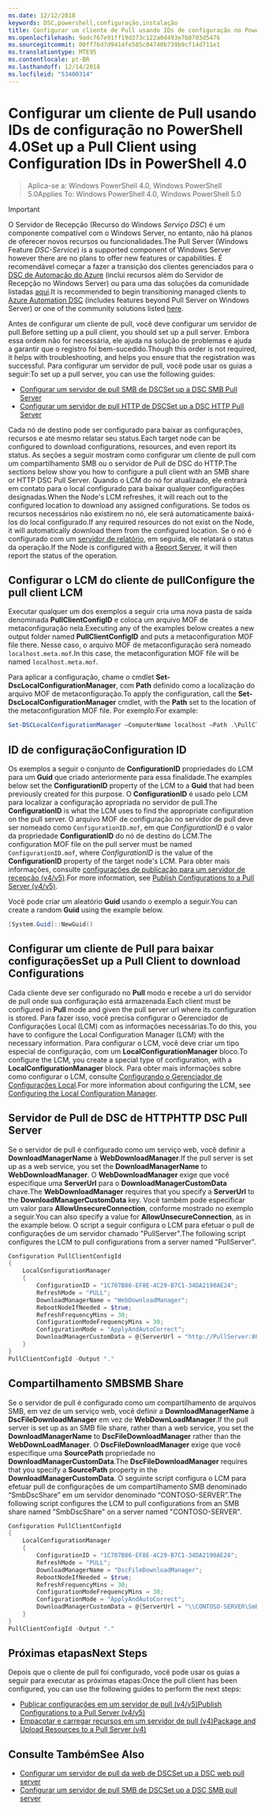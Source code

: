 ```yaml
---
ms.date: 12/12/2018
keywords: DSC,powershell,configuração,instalação
title: Configurar um cliente de Pull usando IDs de configuração no PowerShell 4.0
ms.openlocfilehash: 9adc767e91ff19d373c122a0d493e7b8703d5476
ms.sourcegitcommit: 00ff76d7d9414fe585c04740b739b9cf14d711e1
ms.translationtype: MTE95
ms.contentlocale: pt-BR
ms.lasthandoff: 12/14/2018
ms.locfileid: "53400314"
---
```

# <a name="set-up-a-pull-client-using-configuration-ids-in-powershell-40"></a><span data-ttu-id="4825b-103">Configurar um cliente de Pull usando IDs de configuração no PowerShell 4.0</span><span class="sxs-lookup"><span data-stu-id="4825b-103">Set up a Pull Client using Configuration IDs in PowerShell 4.0</span></span>

><span data-ttu-id="4825b-104">Aplica-se a: Windows PowerShell 4.0, Windows PowerShell 5.0</span><span class="sxs-lookup"><span data-stu-id="4825b-104">Applies To: Windows PowerShell 4.0, Windows PowerShell 5.0</span></span>

> [!IMPORTANT]
> <span data-ttu-id="4825b-105">O Servidor de Recepção (Recurso do Windows *Serviço DSC*) é um componente compatível com o Windows Server, no entanto, não há planos de oferecer novos recursos ou funcionalidades.</span><span class="sxs-lookup"><span data-stu-id="4825b-105">The Pull Server (Windows Feature *DSC-Service*) is a supported component of Windows Server however there are no plans to offer new features or capabilities.</span></span> <span data-ttu-id="4825b-106">É recomendável começar a fazer a transição dos clientes gerenciados para o [DSC de Automação do Azure](/azure/automation/automation-dsc-getting-started) (inclui recursos além do Servidor de Recepção no Windows Server) ou para uma das soluções da comunidade listadas [aqui](pullserver.md#community-solutions-for-pull-service).</span><span class="sxs-lookup"><span data-stu-id="4825b-106">It is recommended to begin transitioning managed clients to [Azure Automation DSC](/azure/automation/automation-dsc-getting-started) (includes features beyond Pull Server on Windows Server) or one of the community solutions listed [here](pullserver.md#community-solutions-for-pull-service).</span></span>

<span data-ttu-id="4825b-107">Antes de configurar um cliente de pull, você deve configurar um servidor de pull.</span><span class="sxs-lookup"><span data-stu-id="4825b-107">Before setting up a pull client, you should set up a pull server.</span></span> <span data-ttu-id="4825b-108">Embora essa ordem não for necessária, ele ajuda na solução de problemas e ajuda a garantir que o registro foi bem-sucedido.</span><span class="sxs-lookup"><span data-stu-id="4825b-108">Though this order is not required, it helps with troubleshooting, and helps you ensure that the registration was successful.</span></span> <span data-ttu-id="4825b-109">Para configurar um servidor de pull, você pode usar os guias a seguir:</span><span class="sxs-lookup"><span data-stu-id="4825b-109">To set up a pull server, you can use the following guides:</span></span>

- [<span data-ttu-id="4825b-110">Configurar um servidor de pull SMB de DSC</span><span class="sxs-lookup"><span data-stu-id="4825b-110">Set up a DSC SMB Pull Server</span></span>](pullServerSmb.md)
- [<span data-ttu-id="4825b-111">Configurar um servidor de pull HTTP de DSC</span><span class="sxs-lookup"><span data-stu-id="4825b-111">Set up a DSC HTTP Pull Server</span></span>](pullServer.md)

<span data-ttu-id="4825b-112">Cada nó de destino pode ser configurado para baixar as configurações, recursos e até mesmo relatar seu status.</span><span class="sxs-lookup"><span data-stu-id="4825b-112">Each target node can be configured to download configurations, resources, and even report its status.</span></span> <span data-ttu-id="4825b-113">As seções a seguir mostram como configurar um cliente de pull com um compartilhamento SMB ou o servidor de Pull de DSC do HTTP.</span><span class="sxs-lookup"><span data-stu-id="4825b-113">The sections below show you how to configure a pull client with an SMB share or HTTP DSC Pull Server.</span></span> <span data-ttu-id="4825b-114">Quando o LCM do nó for atualizado, ele entrará em contato para o local configurado para baixar qualquer configurações designadas.</span><span class="sxs-lookup"><span data-stu-id="4825b-114">When the Node's LCM refreshes, it will reach out to the configured location to download any assigned configurations.</span></span> <span data-ttu-id="4825b-115">Se todos os recursos necessários não existirem no nó, ele será automaticamente baixá-los do local configurado.</span><span class="sxs-lookup"><span data-stu-id="4825b-115">If any required resources do not exist on the Node, it will automatically download them from the configured location.</span></span> <span data-ttu-id="4825b-116">Se o nó é configurado com um [servidor de relatório](reportServer.md), em seguida, ele relatará o status da operação.</span><span class="sxs-lookup"><span data-stu-id="4825b-116">If the Node is configured with a [Report Server](reportServer.md), it will then report the status of the operation.</span></span>

## <a name="configure-the-pull-client-lcm"></a><span data-ttu-id="4825b-117">Configurar o LCM do cliente de pull</span><span class="sxs-lookup"><span data-stu-id="4825b-117">Configure the pull client LCM</span></span>

<span data-ttu-id="4825b-118">Executar qualquer um dos exemplos a seguir cria uma nova pasta de saída denominada **PullClientConfigID** e coloca um arquivo MOF de metaconfiguração nela.</span><span class="sxs-lookup"><span data-stu-id="4825b-118">Executing any of the examples below creates a new output folder named **PullClientConfigID** and puts a metaconfiguration MOF file there.</span></span> <span data-ttu-id="4825b-119">Nesse caso, o arquivo MOF de metaconfiguração será nomeado `localhost.meta.mof`.</span><span class="sxs-lookup"><span data-stu-id="4825b-119">In this case, the metaconfiguration MOF file will be named `localhost.meta.mof`.</span></span>

<span data-ttu-id="4825b-120">Para aplicar a configuração, chame o cmdlet **Set-DscLocalConfigurationManager**, com **Path** definido como a localização do arquivo MOF de metaconfiguração.</span><span class="sxs-lookup"><span data-stu-id="4825b-120">To apply the configuration, call the **Set-DscLocalConfigurationManager** cmdlet, with the **Path** set to the location of the metaconfiguration MOF file.</span></span> <span data-ttu-id="4825b-121">Por exemplo:</span><span class="sxs-lookup"><span data-stu-id="4825b-121">For example:</span></span>

```powershell
Set-DSCLocalConfigurationManager –ComputerName localhost –Path .\PullClientConfigId –Verbose.
```

## <a name="configuration-id"></a><span data-ttu-id="4825b-122">ID de configuração</span><span class="sxs-lookup"><span data-stu-id="4825b-122">Configuration ID</span></span>

<span data-ttu-id="4825b-123">Os exemplos a seguir o conjunto de **ConfigurationID** propriedades do LCM para um **Guid** que criado anteriormente para essa finalidade.</span><span class="sxs-lookup"><span data-stu-id="4825b-123">The examples below set the **ConfigurationID** property of the LCM to a **Guid** that had been previously created for this purpose.</span></span> <span data-ttu-id="4825b-124">O **ConfigurationID** é usado pelo LCM para localizar a configuração apropriada no servidor de pull.</span><span class="sxs-lookup"><span data-stu-id="4825b-124">The **ConfigurationID** is what the LCM uses to find the appropriate configuration on the pull server.</span></span> <span data-ttu-id="4825b-125">O arquivo MOF de configuração no servidor de pull deve ser nomeado como `ConfigurationID.mof`, em que *ConfigurationID* é o valor da propriedade **ConfigurationID** do nó de destino do LCM.</span><span class="sxs-lookup"><span data-stu-id="4825b-125">The configuration MOF file on the pull server must be named `ConfigurationID.mof`, where *ConfigurationID* is the value of the **ConfigurationID** property of the target node's LCM.</span></span> <span data-ttu-id="4825b-126">Para obter mais informações, consulte [configurações de publicação para um servidor de recepção (v4/v5)](publishConfigs.md).</span><span class="sxs-lookup"><span data-stu-id="4825b-126">For more information, see [Publish Configurations to a Pull Server (v4/v5)](publishConfigs.md).</span></span>

<span data-ttu-id="4825b-127">Você pode criar um aleatório **Guid** usando o exemplo a seguir.</span><span class="sxs-lookup"><span data-stu-id="4825b-127">You can create a random **Guid** using the example below.</span></span>

```powershell
[System.Guid]::NewGuid()
```

## <a name="set-up-a-pull-client-to-download-configurations"></a><span data-ttu-id="4825b-128">Configurar um cliente de Pull para baixar configurações</span><span class="sxs-lookup"><span data-stu-id="4825b-128">Set up a Pull Client to download Configurations</span></span>

<span data-ttu-id="4825b-129">Cada cliente deve ser configurado no **Pull** modo e recebe a url do servidor de pull onde sua configuração está armazenada.</span><span class="sxs-lookup"><span data-stu-id="4825b-129">Each client must be configured in **Pull** mode and given the pull server url where its configuration is stored.</span></span> <span data-ttu-id="4825b-130">Para fazer isso, você precisa configurar o Gerenciador de Configurações Local (LCM) com as informações necessárias.</span><span class="sxs-lookup"><span data-stu-id="4825b-130">To do this, you have to configure the Local Configuration Manager (LCM) with the necessary information.</span></span> <span data-ttu-id="4825b-131">Para configurar o LCM, você deve criar um tipo especial de configuração, com um **LocalConfigurationManager** bloco.</span><span class="sxs-lookup"><span data-stu-id="4825b-131">To configure the LCM, you create a special type of configuration, with a **LocalConfigurationManager** block.</span></span> <span data-ttu-id="4825b-132">Para obter mais informações sobre como configurar o LCM, consulte [Configurando o Gerenciador de Configurações Local](../managing-nodes/metaConfig4.md).</span><span class="sxs-lookup"><span data-stu-id="4825b-132">For more information about configuring the LCM, see [Configuring the Local Configuration Manager](../managing-nodes/metaConfig4.md).</span></span>

## <a name="http-dsc-pull-server"></a><span data-ttu-id="4825b-133">Servidor de Pull de DSC de HTTP</span><span class="sxs-lookup"><span data-stu-id="4825b-133">HTTP DSC Pull Server</span></span>

<span data-ttu-id="4825b-134">Se o servidor de pull é configurado como um serviço web, você definir a **DownloadManagerName** à **WebDownloadManager**.</span><span class="sxs-lookup"><span data-stu-id="4825b-134">If the pull server is set up as a web service, you set the **DownloadManagerName** to **WebDownloadManager**.</span></span> <span data-ttu-id="4825b-135">O **WebDownloadManager** exige que você especifique uma **ServerUrl** para o **DownloadManagerCustomData** chave.</span><span class="sxs-lookup"><span data-stu-id="4825b-135">The **WebDownloadManager** requires that you specify a **ServerUrl** to the **DownloadManagerCustomData** key.</span></span> <span data-ttu-id="4825b-136">Você também pode especificar um valor para **AllowUnsecureConnection**, conforme mostrado no exemplo a seguir.</span><span class="sxs-lookup"><span data-stu-id="4825b-136">You can also specify a value for **AllowUnsecureConnection**, as in the example below.</span></span> <span data-ttu-id="4825b-137">O script a seguir configura o LCM para efetuar o pull de configurações de um servidor chamado "PullServer".</span><span class="sxs-lookup"><span data-stu-id="4825b-137">The following script configures the LCM to pull configurations from a server named "PullServer".</span></span>

```powershell
Configuration PullClientConfigId
{
    LocalConfigurationManager
    {
        ConfigurationID = "1C707B86-EF8E-4C29-B7C1-34DA2190AE24";
        RefreshMode = "PULL";
        DownloadManagerName = "WebDownloadManager";
        RebootNodeIfNeeded = $true;
        RefreshFrequencyMins = 30;
        ConfigurationModeFrequencyMins = 30;
        ConfigurationMode = "ApplyAndAutoCorrect";
        DownloadManagerCustomData = @{ServerUrl = "http://PullServer:8080/PSDSCPullServer/PSDSCPullServer.svc"; AllowUnsecureConnection = “TRUE”}
    }
}
PullClientConfigId -Output "."
```

## <a name="smb-share"></a><span data-ttu-id="4825b-138">Compartilhamento SMB</span><span class="sxs-lookup"><span data-stu-id="4825b-138">SMB Share</span></span>

<span data-ttu-id="4825b-139">Se o servidor de pull é configurado como um compartilhamento de arquivos SMB, em vez de um serviço web, você definir a **DownloadManagerName** à **DscFileDownloadManager** em vez de **WebDownLoadManager**.</span><span class="sxs-lookup"><span data-stu-id="4825b-139">If the pull server is set up as an SMB file share, rather than a web service, you set the **DownloadManagerName** to **DscFileDownloadManager** rather than the **WebDownLoadManager**.</span></span> <span data-ttu-id="4825b-140">O **DscFileDownloadManager** exige que você especifique uma **SourcePath** propriedade no **DownloadManagerCustomData**.</span><span class="sxs-lookup"><span data-stu-id="4825b-140">The **DscFileDownloadManager** requires that you specify a **SourcePath** property in the **DownloadManagerCustomData**.</span></span> <span data-ttu-id="4825b-141">O seguinte script configura o LCM para efetuar pull de configurações de um compartilhamento SMB denominado “SmbDscShare” em um servidor denominado “CONTOSO-SERVER”.</span><span class="sxs-lookup"><span data-stu-id="4825b-141">The following script configures the LCM to pull configurations from an SMB share named "SmbDscShare" on a server named "CONTOSO-SERVER".</span></span>

```powershell
Configuration PullClientConfigId
{
    LocalConfigurationManager
    {
        ConfigurationID = "1C707B86-EF8E-4C29-B7C1-34DA2190AE24";
        RefreshMode = "PULL";
        DownloadManagerName = "DscFileDownloadManager";
        RebootNodeIfNeeded = $true;
        RefreshFrequencyMins = 30;
        ConfigurationModeFrequencyMins = 30;
        ConfigurationMode = "ApplyAndAutoCorrect";
        DownloadManagerCustomData = @{ServerUrl = "\\CONTOSO-SERVER\SmbDscShare"}
    }
}
PullClientConfigId -Output "."
```

## <a name="next-steps"></a><span data-ttu-id="4825b-142">Próximas etapas</span><span class="sxs-lookup"><span data-stu-id="4825b-142">Next Steps</span></span>

<span data-ttu-id="4825b-143">Depois que o cliente de pull foi configurado, você pode usar os guias a seguir para executar as próximas etapas:</span><span class="sxs-lookup"><span data-stu-id="4825b-143">Once the pull client has been configured, you can use the following guides to perform the next steps:</span></span>

- [<span data-ttu-id="4825b-144">Publicar configurações em um servidor de pull (v4/v5)</span><span class="sxs-lookup"><span data-stu-id="4825b-144">Publish Configurations to a Pull Server (v4/v5)</span></span>](publishConfigs.md)
- [<span data-ttu-id="4825b-145">Empacotar e carregar recursos em um servidor de pull (v4)</span><span class="sxs-lookup"><span data-stu-id="4825b-145">Package and Upload Resources to a Pull Server (v4)</span></span>](package-upload-resources.md)

## <a name="see-also"></a><span data-ttu-id="4825b-146">Consulte Também</span><span class="sxs-lookup"><span data-stu-id="4825b-146">See Also</span></span>

- [<span data-ttu-id="4825b-147">Configurar um servidor de pull da web de DSC</span><span class="sxs-lookup"><span data-stu-id="4825b-147">Set up a DSC web pull server</span></span>](pullServer.md)
- [<span data-ttu-id="4825b-148">Configurar um servidor de pull SMB de DSC</span><span class="sxs-lookup"><span data-stu-id="4825b-148">Set up a DSC SMB pull server</span></span>](pullServerSMB.md)
